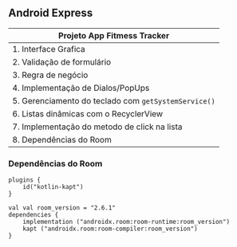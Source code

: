 
## Android Express 
     

| Projeto App Fitmess Tracker |
| ----------------------------- |
| 1. Interface Grafica |
| 2. Validação de formulário |
| 3. Regra de negócio |
| 4. Implementação de Dialos/PopUps |
| 5. Gerenciamento do teclado com ```getSystemService()``` |
| 6. Listas dinâmicas com o RecyclerView |
| 7. Implementação do metodo de click na lista |
| 8. Dependências do Room |

### Dependências do Room
```
plugins {
    id("kotlin-kapt")
}

val val room_version = "2.6.1"
dependencies {
    implementation ("androidx.room:room-runtime:room_version")
    kapt ("androidx.room:room-compiler:room_version")
}
```